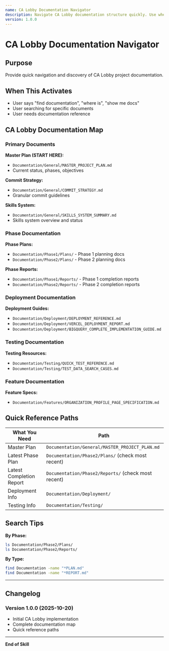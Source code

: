```yaml
---
name: CA Lobby Documentation Navigator
description: Navigate CA Lobby documentation structure quickly. Use when searching for CA Lobby docs, finding phase reports, locating master plan, or user says "find documentation". Provides instant access to project documentation.
version: 1.0.0
---
```


# CA Lobby Documentation Navigator

## Purpose
Provide quick navigation and discovery of CA Lobby project documentation.

## When This Activates
- User says "find documentation", "where is", "show me docs"
- User searching for specific documents
- User needs documentation reference

## CA Lobby Documentation Map

### Primary Documents

**Master Plan (START HERE):**
- `Documentation/General/MASTER_PROJECT_PLAN.md`
- Current status, phases, objectives

**Commit Strategy:**
- `Documentation/General/COMMIT_STRATEGY.md`
- Granular commit guidelines

**Skills System:**
- `Documentation/General/SKILLS_SYSTEM_SUMMARY.md`
- Skills system overview and status

### Phase Documentation

**Phase Plans:**
- `Documentation/Phase1/Plans/` - Phase 1 planning docs
- `Documentation/Phase2/Plans/` - Phase 2 planning docs

**Phase Reports:**
- `Documentation/Phase1/Reports/` - Phase 1 completion reports
- `Documentation/Phase2/Reports/` - Phase 2 completion reports

### Deployment Documentation

**Deployment Guides:**
- `Documentation/Deployment/DEPLOYMENT_REFERENCE.md`
- `Documentation/Deployment/VERCEL_DEPLOYMENT_REPORT.md`
- `Documentation/Deployment/BIGQUERY_COMPLETE_IMPLEMENTATION_GUIDE.md`

### Testing Documentation

**Testing Resources:**
- `Documentation/Testing/QUICK_TEST_REFERENCE.md`
- `Documentation/Testing/TEST_DATA_SEARCH_CASES.md`

### Feature Documentation

**Feature Specs:**
- `Documentation/Features/ORGANIZATION_PROFILE_PAGE_SPECIFICATION.md`

## Quick Reference Paths

| What You Need | Path |
|---------------|------|
| Master Plan | `Documentation/General/MASTER_PROJECT_PLAN.md` |
| Latest Phase Plan | `Documentation/Phase2/Plans/` (check most recent) |
| Latest Completion Report | `Documentation/Phase2/Reports/` (check most recent) |
| Deployment Info | `Documentation/Deployment/` |
| Testing Info | `Documentation/Testing/` |

## Search Tips

**By Phase:**
```bash
ls Documentation/Phase2/Plans/
ls Documentation/Phase2/Reports/
```

**By Type:**
```bash
find Documentation -name "*PLAN.md"
find Documentation -name "*REPORT.md"
```

---

## Changelog
### Version 1.0.0 (2025-10-20)
- Initial CA Lobby implementation
- Complete documentation map
- Quick reference paths

---

**End of Skill**
